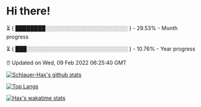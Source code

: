 # Hi there!

⏳ { ████████░░░░░░░░░░░░░░░░░░░░░░ } - 29.53% - Month progress

⏳ { ███░░░░░░░░░░░░░░░░░░░░░░░░░░░ } - 10.76% - Year progress

⏰ Updated on Wed, 09 Feb 2022 06:25:40 GMT


[![Schlauer-Hax's github stats](https://github-readme-stats.vercel.app/api?username=Schlauer-Hax&show_icons=true&theme=dark&count_private=true)](https://github.com/Schlauer-Hax)


[![Top Langs](https://github-readme-stats.vercel.app/api/top-langs/?username=Schlauer-Hax&layout=compact&theme=dark)](https://github.com/Schlauer-Hax?tab=repositories)


[![Hax's wakatime stats](https://github-readme-stats.vercel.app/api/wakatime?username=Hax&theme=dark)](https://wakatime.com/@Hax)

